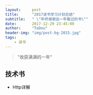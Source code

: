 ```yaml
---
layout:     post
title:      "2017读书学习计划总结"
subtitle:   " \"年终谢谢这一年看过的书\""
date:       2017-12-29 23:45:00
author:     "ToDou"
header-img: "img/post-bg-2015.jpg"
tags:
    - 读书
---
```


> "收获满满的一年“


## 技术书

* Http详解



